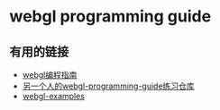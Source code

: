 # webgl programming guide

## 有用的链接

- [webgl编程指南](https://www.amazon.cn/dp/B00KXQPR0Y)
- [另一个人的webgl-programming-guide练习仓库](https://github.com/Jonplussed/webgl-programming-guide)
- [webgl-examples](https://github.com/mdn/webgl-examples/)